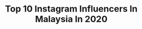 ---
title: Top 10 Instagram Influencers In Malaysia In 2020
description: Identify the most popular Instagram accounts on inBeat.
platform: Instagram
profiles:
  - username: "sushalove"
    fullname: >-
      Sharen 🦋
    location: "Malaysia"
    followers: 17028
    engagement: 737
    commentsToLikes: 0.238608
    avatar: "https://scontent-lhr8-1.cdninstagram.com/v/t51.2885-19/s320x320/64278102_763670437360396_2451410282782654464_n.jpg?_nc_ht=scontent-lhr8-1.cdninstagram.com&_nc_ohc=n7dXILykndcAX8Pnnv2&oh=b5609b6fa01da3101a71a002ee63dcb8&oe=5EB8D0A7"
    verified: false
    hashtags: "#pakistanstreetstyle, #brunettehair, #stayhome, #portraitsquad"
  - username: "ruska.karkashadze"
    fullname: >-
      RUSKA KARKASHADZE/Actress
    location: "Malaysia"
    followers: 102349
    engagement: 493
    commentsToLikes: 0.044034
    avatar: "https://scontent-ams4-1.cdninstagram.com/v/t51.2885-19/s320x320/92567381_900173333766251_1752325920665894912_n.jpg?_nc_ht=scontent-ams4-1.cdninstagram.com&_nc_ohc=0GN6lgSS7GQAX9IRc0W&oh=c941a288b04381431676ea05aa8211c4&oe=5EB5237B"
    verified: false
    hashtags: "#actrees, #dancingwiththestars, #color, #selfie"
  - username: "_davidyan"
    fullname: >-
      David Yan
    location: "Malaysia"
    followers: 7405
    engagement: 2665
    commentsToLikes: 0.050385
    avatar: "https://scontent-gmp1-1.cdninstagram.com/v/t51.2885-19/s320x320/71692112_2441534812620038_7117379980547325952_n.jpg?_nc_ht=scontent-gmp1-1.cdninstagram.com&_nc_ohc=_kCZ_9faFKkAX-GsToi&oh=c219fbc77ddea6411d180fd5e40aaccd&oe=5EA3D0B8"
    verified: false
    hashtags: ""
  - username: "emilykcl"
    fullname: >-
      Emily Kong 江倩龄
    location: "Malaysia"
    followers: 52238
    engagement: 1201
    commentsToLikes: 0.036228
    avatar: "https://scontent-ams4-1.cdninstagram.com/v/t51.2885-19/s320x320/52741183_388970468564766_3501736280092311552_n.jpg?_nc_ht=scontent-ams4-1.cdninstagram.com&_nc_ohc=ndgKwwtHmlkAX9EbhPS&oh=73ec399e8a8a183c638d3d52f4e61ad0&oe=5EBBF7D6"
    verified: false
    hashtags: "#coachmy, #joyful, #godisjoyandpeace, #myluxluminique"
  - username: "setiawanadeee"
    fullname: >-
      adepati
    location: "Malaysia"
    followers: 3009
    engagement: 2716
    commentsToLikes: 0.088856
    avatar: "https://scontent-lht6-1.cdninstagram.com/v/t51.2885-19/s320x320/50895212_279040469459858_109414214556188672_n.jpg?_nc_ht=scontent-lht6-1.cdninstagram.com&_nc_ohc=5qznRH-gAlUAX-dhx6m&oh=96eea95ae1304342155e14b0d852e8d4&oe=5EB89940"
    verified: false
    hashtags: "#potraitmode, #shotoniphone, #evosroar"
  - username: "bbhulkrj"
    fullname: >-
      Influencer | Blasian | Curly
    location: "Malaysia"
    followers: 12396
    engagement: 1496
    commentsToLikes: 0.144967
    avatar: "https://scontent-ams4-1.cdninstagram.com/v/t51.2885-19/s320x320/85006412_213359203141994_5908270944975060992_n.jpg?_nc_ht=scontent-ams4-1.cdninstagram.com&_nc_ohc=Ij_lKotWuQ0AX97XNsG&oh=6572f41cd8ccd27a1ef345bef1d7761d&oe=5EBA5F3F"
    verified: false
    hashtags: "#throwback, #balleralert, #curlyboy, #curly"
  - username: "iamdanielang"
    fullname: >-
      Daniel Ang Kok Chun, 洪国竣
    location: "Malaysia"
    followers: 31630
    engagement: 396
    commentsToLikes: 0.074791
    avatar: "https://scontent-ams4-1.cdninstagram.com/v/t51.2885-19/s320x320/73401869_2631169396996462_8878515300044111872_n.jpg?_nc_ht=scontent-ams4-1.cdninstagram.com&_nc_ohc=mN6mHVTBdfEAX_FDpQ9&oh=ea2be66d21de402cc6e0c75b29b31c99&oe=5EBA9688"
    verified: false
    hashtags: "#thfcny2020, #asicsfamily, #vichysg, #ghdsg"
  - username: "robinsnelders"
    fullname: >-
      
    location: "Malaysia"
    followers: 19862
    engagement: 1477
    commentsToLikes: 0.032722
    avatar: "https://scontent-lhr8-1.cdninstagram.com/v/t51.2885-19/s320x320/69716276_2452646174800900_8304600131907354624_n.jpg?_nc_ht=scontent-lhr8-1.cdninstagram.com&_nc_ohc=GZ-EbynSxxsAX9Lfo2L&oh=79e51a78886dd4fcf1f713504c0cd1fe&oe=5EBA5DAD"
    verified: false
    hashtags: "#femmeluxe, #femmeluxefinery, #tb"
  - username: "thesupreme_connect"
    fullname: >-
      Marino 🇬🇧🇲🇾🇨🇾
    location: "Malaysia"
    followers: 15349
    engagement: 549
    commentsToLikes: 0.239122
    avatar: "https://scontent-ams4-1.cdninstagram.com/v/t51.2885-19/s320x320/19535408_1880780255517526_8383008655431172096_a.jpg?_nc_ht=scontent-ams4-1.cdninstagram.com&_nc_ohc=4wFVvcwy8l4AX_7SWdF&oh=65ee9782c65b38f6a6047a9272110122&oe=5EB82BEA"
    verified: false
    hashtags: "#squadup, #squadgoals, #wishyoursquadwaslikemine, #kualalumpur"
  - username: "jeremylaous"
    fullname: >-
      柳應廷 Jer
    location: "Malaysia"
    followers: 29118
    engagement: 1729
    commentsToLikes: 0.025562
    avatar: "https://scontent-ams4-1.cdninstagram.com/v/t51.2885-19/s320x320/75019015_437793533565705_778209273300647936_n.jpg?_nc_ht=scontent-ams4-1.cdninstagram.com&_nc_ohc=LCds91kIwrMAX9qdBo2&oh=cd4eb547337c5335962c8a1c63ada645&oe=5EB799E1"
    verified: false
    hashtags: "#1998, #jerdan, #jer, #mirrorweare"
---